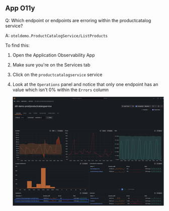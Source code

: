 ## App O11y
Q: Which endpoint or endpoints are erroring within the productcatalog service?

A: `oteldemo.ProductCatalogService/ListProducts`

To find this:
1. Open the Application Observability App
1. Make sure you're on the Services tab 
1. Click on the `productcatalogservice` service
1. Look at the `Operations` panel and notice that only one endpoint has an value which isn't 0% within the `Errors` column

    ![ErroredEndpoint](/images/breakout_1/2.4-app-olly.png)
